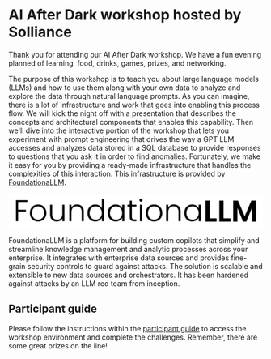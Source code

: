 # AI After Dark workshop hosted by Solliance

Thank you for attending our AI After Dark workshop. We have a fun evening planned of learning, food, drinks, games, prizes, and networking.

The purpose of this workshop is to teach you about large language models (LLMs) and how to use them along with your own data to analyze and explore the data through natural language prompts. As you can imagine, there is a lot of infrastructure and work that goes into enabling this process flow. We will kick the night off with a presentation that describes the concepts and architectural components that enables this capability. Then we'll dive into the interactive portion of the workshop that lets you experiment with prompt engineering that drives the way a GPT LLM accesses and analyzes data stored in a SQL database to provide responses to questions that you ask it in order to find anomalies. Fortunately, we make it easy for you by providing a ready-made infrastructure that handles the complexities of this interaction. This infrastructure is provided by [FoundationaLLM](https://foundationallm.ai).

![FoundationaLLM](media/foundationallm-logo.svg)

FoundationaLLM is a platform for building custom copilots that simplify and streamline knowledge management and analytic processes across your enterprise. It integrates with enterprise data sources and provides fine-grain security controls to guard against attacks. The solution is scalable and extensible to new data sources and orchestrators. It has been hardened against attacks by an LLM red team from inception.

## Participant guide

Please follow the instructions within the [participant guide](guide.md) to access the workshop environment and complete the challenges. Remember, there are some great prizes on the line!
